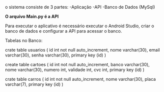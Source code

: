 o sistema consiste de 3 partes:
-Aplicação
-API
-Banco de Dados (MySql)

**O arquivo Main.py é a API**

Para executar o aplicativo é necessário executar o Android Studio,
criar o banco de dados e configurar a API para acessar o banco.

Tabelas no Banco:

crate table usuarios (
  id int not null auto_increment,
  nome varchar(30),
  email varchar(30),
  senha varchar(30),
  primary key (id)
)

create table cartoes (
  id int not null auto_increment,
  banco varchar(30),
  nome varchar(30),
  numero int,
  validade int,
  cvc int,
  primary key (id)
)

crate table carros (
  id int not null auto_increment,
  nome varchar(30),
  placa varchar(7),
  primary key (id)
)
